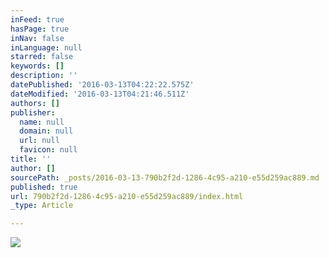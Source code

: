 ```yaml
---
inFeed: true
hasPage: true
inNav: false
inLanguage: null
starred: false
keywords: []
description: ''
datePublished: '2016-03-13T04:22:22.575Z'
dateModified: '2016-03-13T04:21:46.511Z'
authors: []
publisher:
  name: null
  domain: null
  url: null
  favicon: null
title: ''
author: []
sourcePath: _posts/2016-03-13-790b2f2d-1286-4c95-a210-e55d259ac889.md
published: true
url: 790b2f2d-1286-4c95-a210-e55d259ac889/index.html
_type: Article

---
```

![](https://the-grid-user-content.s3-us-west-2.amazonaws.com/6f002db0-5a7d-4c85-b9da-2a282312fc98.jpg)